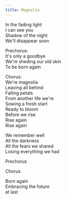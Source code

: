 ```yaml
---  
title: Magnolia  
---  
```

    
In the fading light  
I can see you  
Shadow of the night  
We'll disappear soon  
  
Prechorus:  
It's only a goodbye  
We're sheding our old skin  
To be born again  
  
Chorus:  
We're magnolia  
Leaving all behind  
Falling petals  
From another life we're  
Sowing a fresh start  
Ready to bloom  
Before we rise  
Rise again  
Rise again  
  
We remember well  
All the darkness   
All the fears we shared  
Losing everything we had  
  
Prechorus  
  
Chorus  
  
Born again  
Embracing the future   
at last  
